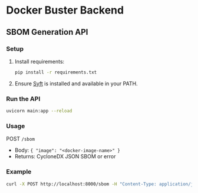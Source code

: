 # Docker Buster Backend

## SBOM Generation API

### Setup

1. Install requirements:
   ```sh
   pip install -r requirements.txt
   ```
2. Ensure [Syft](https://github.com/anchore/syft) is installed and available in your PATH.

### Run the API

```sh
uvicorn main:app --reload
```

### Usage

POST `/sbom`
- Body: `{ "image": "<docker-image-name>" }`
- Returns: CycloneDX JSON SBOM or error

### Example
```sh
curl -X POST http://localhost:8000/sbom -H "Content-Type: application/json" -d '{"image": "alpine:latest"}'
```
